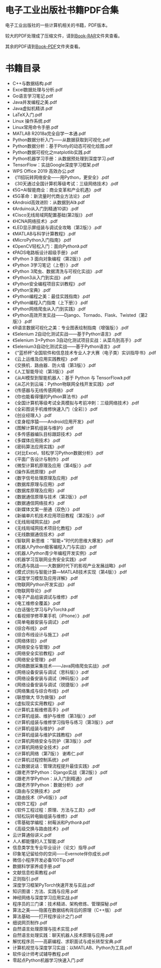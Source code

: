 # 电子工业出版社书籍PDF合集
电子工业出版社的一些计算机相关的书籍，PDF版本。

较大的PDF处理成了压缩文件，请到[Book-RAR](/Book-RAR/)文件夹查看。

其余的PDF请到[Book-PDF](/Book-PDF/)文件夹查看。

# 书籍目录

- C++与数据结构.pdf
- Excel数据处理与分析.pdf
- Go语言学习笔记.pdf
- Java并发编程之美.pdf
- Java虚拟机精讲.pdf
- LaTeX入门.pdf
- Linux 操作系统.pdf
- Linux常用命令手册.pdf
- MATLAB R2018a完全自学一本通.pdf
- Python数据分析入门——从数据获取到可视化.pdf
- Python数据分析：基于Plotly的动态可视化绘图.pdf
- Python数据可视化之matplotlib实践.pdf
- Python机器学习手册：从数据预处理到深度学习.pdf
- TensorFlow：实战Google深度学习框架.pdf
- WPS Office 2019 高效办公.pdf
- 《11招玩转网络安全——用Python，更安全》.pdf
- 《30天通过全国计算机等级考试：三级网络技术》.pdf
- 《5G+AI智能商业：商业变革和产业机遇》.pdf
- 《5G革命：新流量时代商业方法论》.pdf
- 《Android高效进阶：从数据到AI》.pdf
- 《Arduino从入门到精通10讲》.pdf
- 《Cisco无线局域网配置基础(第2版)》.pdf
- 《HCNA网络技术》.pdf
- 《LED显示屏组装与调试全攻略（第2版）》.pdf
- 《MATLAB与科学计算教程》.pdf
- 《MicroPython入门指南》.pdf
- 《OpenCV轻松入门：面向Python》.pdf
- 《PADS电路板设计超级手册》.pdf
- 《Python 3 面向对象编程（第2版）》.pdf
- 《Python 3学习笔记（上卷）》.pdf
- 《Python 3爬虫、数据清洗与可视化实战》.pdf
- 《Python3从入门到实战》.pdf
- 《Python安全编程项目实训教程》.pdf
- 《Python宝典》.pdf
- 《Python编程之美：最佳实践指南》.pdf
- 《Python编程入门指南（上下册）》.pdf
- 《Python网络爬虫从入门到实践》.pdf
- 《Python高效开发实战——Django、Tornado、Flask、Twisted（第2版）》.pdf
- 《R语言数据可视化之美：专业图表绘制指南（增强版）》.pdf
- 《Selenium 2自动化测试实战——基于Python语言》.pdf
- 《Selenium 3+Python 3自动化测试项目实战：从菜鸟到高手》.pdf
- 《Selenium3自动化测试实战——基于Python语言》.pdf
- 《“蓝桥杯”全国软件和信息技术专业人才大赛（电子类）实训指导书》.pdf
- 《云上运维及应用实践教程》.pdf
- 《交换机．路由器．防火墙（第3版）》.pdf
- 《人工智能导论（第3版）》.pdf
- 《从AI模型到智能机器人：基于 Python 与 TensorFlow》.pdf
- 《从芯片到云端：Python物联网全栈开发实践》.pdf
- 《传感器与无线传感网络》.pdf
- 《你也能看得懂的Python算法书》.pdf
- 《全国计算机等级考试全真模拟与考前冲刺：三级网络技术》.pdf
- 《全彩图说手机维修快速入门（全彩）》.pdf
- 《创业经理人》.pdf
- 《变身程序猿——Android应用开发》.pdf
- 《图解计算机组装与维护》.pdf
- 《多传感器编队目标跟踪技术》.pdf
- 《多媒体应用技术》.pdf
- 《密码算法应用实践》.pdf
- 《对比Excel，轻松学习Python数据分析》.pdf
- 《平面广告设计与制作》.pdf
- 《微型计算机原理及应用（第4版）》.pdf
- 《操作系统原理》.pdf
- 《数字信号处理原理及应用》.pdf
- 《数据库原理与应用》.pdf
- 《数据库原理及应用》.pdf
- 《数据通信原理与技术（第2版）》.pdf
- 《数据通信网络技术》.pdf
- 《新媒体文案一册通（双色）》.pdf
- 《新编单片机技术应用项目教程（第2版）》.pdf
- 《无线局域网实战》.pdf
- 《无线局域网技术项目化教程》.pdf
- 《无线数据通信技术》.pdf
- 《智联网 新思维 ：”智能+”时代的思维大爆发》.pdf
- 《机器人Python极客编程入门与实战》.pdf
- 《机器人Python青少年编程开发实例》.pdf
- 《机器学习互联网业务安全实践》.pdf
- 《机遇与挑战——大数据时代下的影视产业发展战略》.pdf
- 《模式识别与智能计算—MATLAB技术实现（第4版）》.pdf
- 《深度学习模型及应用详解》.pdf
- 《物联网Python开发实战》.pdf
- 《物联网导论》.pdf
- 《电子产品组装调试与维修》.pdf
- 《电工维修全覆盖》.pdf
- 《白话强化学习与PyTorch》.pdf
- 《看视频学修苹果手机（iPhone）》.pdf
- 《简单电器安装与调试》.pdf
- 《综合布线》.pdf
- 《综合布线设计与施工》.pdf
- 《网络体验》.pdf
- 《网络安全与管理》.pdf
- 《网络安全实验教程》.pdf
- 《网络安全管理》.pdf
- 《网络数据采集技术——Java网络爬虫实战》.pdf
- 《网络设备安装与调试（思科版）》.pdf
- 《网络设备安装与调试（神码版）》.pdf
- 《网络设备安装与调试（锐捷版）》.pdf
- 《网络集成与综合布线》.pdf
- 《联想做大 华为做强》.pdf
- 《虚拟现实实用教程》.pdf
- 《计算机主板维修高手》.pdf
- 《计算机组装、维护与维修（第3版）》.pdf
- 《计算机组装与维修学习指导与练习（第3版）》.pdf
- 《计算机组装与维护》.pdf
- 《计算机组装与维护实践教程》.pdf
- 《计算机网络安全与防护（第3版）》.pdf
- 《计算机网络安全技术》.pdf
- 《计算机网络（第7版）》 谢希仁.pdf
- 《计算机过程控制系统》.pdf
- 《让数据说话：管理流程提升最佳实践》.pdf
- 《跟老齐学Python：Django实战（第2版）》.pdf
- 《跟老齐学Python：从入门到精通》.pdf
- 《跟老齐学Python：数据分析》.pdf
- 《路由与交换技术》.pdf
- 《路由技术（IPv6版）》.pdf
- 《软件工程》.pdf
- 《软件工程过程：原理、方法与工具》.pdf
- 《轻松玩转电脑组装与维修》.pdf
- 《零基础学编程：树莓派和Python》.pdf
- 《高级交换与路由技术》.pdf
- 云计算通俗讲义.pdf
- 人人都能懂的人工智能.pdf
- 信息类学生专业毕业设计（论文）指导.pdf
- 印象笔记留给你的空间——Evernote伴你成长.pdf
- 微信小程序开发必备100Tip.pdf
- 数据科学家养成手册.pdf
- 文献信息检索教程.pdf
- 正则指引.pdf
- 深度学习框架PyTorch快速开发与实战.pdf
- 知识图谱：方法、实践与应用.pdf
- 神经网络与深度学习应用实战.pdf
- 程序员的三门课：技术精进、架构修炼、管理探秘.pdf
- 算法之美——隐匿在数据结构背后的原理（C++版）.pdf
- 算法基础——打开程序设计之门.pdf
- 细说网页制作.pdf
- 自然语言处理原理与技术实现.pdf
- 自然语言处理实践：聊天机器人技术原理与应用.pdf
- 解忧程序员——高薪编程、求职面试与成长转型宝典.pdf
- 计算机视觉与深度学习实战：以MATLAB、Python为工具.pdf
- 软件设计师考试辅导教程.pdf
- 零起点Python机器学习快速入门.pdf
